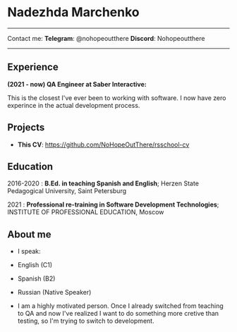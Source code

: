 
Nadezhda Marchenko
============

------------------- ----------------------------
Contact me:
**Telegram**: @nohopeoutthere
**Discord**: Nohopeoutthere
------------------- ----------------------------

Experience
----------

**(2021 - now) QA Engineer at Saber Interactive:**

This is the closest I've ever been to working with software. I now have zero experince in the actual development process.

Projects
--------------------

* **This CV**: https://github.com/NoHopeOutThere/rsschool-cv

Education
---------

2016-2020
: **B.Ed. in teaching Spanish and English**; Herzen State Pedagogical University, Saint Petersburg

2021
: **Professional re-training in Software Development Technologies**; INSTITUTE OF PROFESSIONAL EDUCATION, Moscow

About me
----------------------------------------

* I speak:

* English (C1)
* Spanish (B2)
* Russian (Native Speaker)

* I am a highly motivated person. Once I already switched from teaching to QA and now I've realized I want to do something more cretive than testing, so I'm trying to switch to development.

